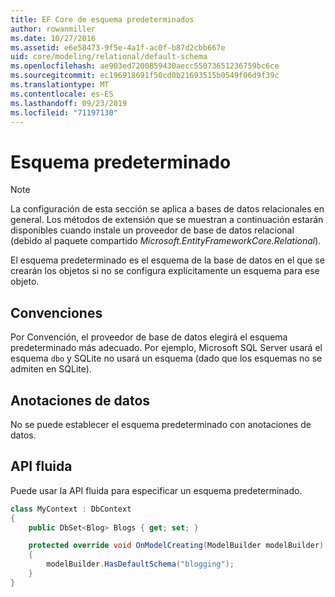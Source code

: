 ```yaml
---
title: EF Core de esquema predeterminados
author: rowanmiller
ms.date: 10/27/2016
ms.assetid: e6e58473-9f5e-4a1f-ac0f-b87d2cbb667e
uid: core/modeling/relational/default-schema
ms.openlocfilehash: ae903ed7200859430aecc55073651236759bc6ce
ms.sourcegitcommit: ec196918691f50cd0b21693515b0549f06d9f39c
ms.translationtype: MT
ms.contentlocale: es-ES
ms.lasthandoff: 09/23/2019
ms.locfileid: "71197130"
---
```

# <a name="default-schema"></a>Esquema predeterminado

> [!NOTE]  
> La configuración de esta sección se aplica a bases de datos relacionales en general. Los métodos de extensión que se muestran a continuación estarán disponibles cuando instale un proveedor de base de datos relacional (debido al paquete compartido *Microsoft.EntityFrameworkCore.Relational*).

El esquema predeterminado es el esquema de la base de datos en el que se crearán los objetos si no se configura explícitamente un esquema para ese objeto.

## <a name="conventions"></a>Convenciones

Por Convención, el proveedor de base de datos elegirá el esquema predeterminado más adecuado. Por ejemplo, Microsoft SQL Server usará el esquema `dbo` y SQLite no usará un esquema (dado que los esquemas no se admiten en SQLite).

## <a name="data-annotations"></a>Anotaciones de datos

No se puede establecer el esquema predeterminado con anotaciones de datos.

## <a name="fluent-api"></a>API fluida

Puede usar la API fluida para especificar un esquema predeterminado.

<!-- [!code-csharp[Main](samples/core/relational/Modeling/FluentAPI/Relational/DefaultSchema.cs?highlight=7)] -->
``` csharp
class MyContext : DbContext
{
    public DbSet<Blog> Blogs { get; set; }

    protected override void OnModelCreating(ModelBuilder modelBuilder)
    {
        modelBuilder.HasDefaultSchema("blogging");
    }
}
```
